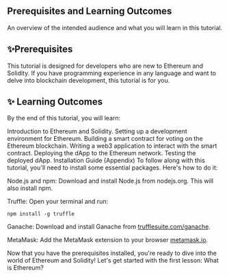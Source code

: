## Prerequisites and Learning Outcomes
An overview of the intended audience and what you will learn in this tutorial.

## :sparkles:Prerequisites
This tutorial is designed for developers who are new to Ethereum and Solidity. If you have programming experience in any language and want to delve into blockchain development, this tutorial is for you.


## :sparkles: Learning Outcomes

By the end of this tutorial, you will learn:

Introduction to Ethereum and Solidity.
Setting up a development environment for Ethereum.
Building a smart contract for voting on the Ethereum blockchain.
Writing a web3 application to interact with the smart contract.
Deploying the dApp to the Ethereum network.
Testing the deployed dApp.
Installation Guide (Appendix)
To follow along with this tutorial, you'll need to install some essential packages. Here's how to do it:

Node.js and npm:
Download and install Node.js from nodejs.org. This will also install npm.

Truffle:
Open your terminal and run:
```
npm install -g truffle
```
Ganache:
Download and install Ganache from [trufflesuite.com/ganache](https://archive.trufflesuite.com/ganache/).

MetaMask:
Add the MetaMask extension to your browser [metamask.io](https://metamask.io/download/).

Now that you have the prerequisites installed, you're ready to dive into the world of Ethereum and Solidity! Let's get started with the first lesson: What is Ethereum?
